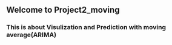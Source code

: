 ## Welcome to Project2_moving

### This is about Visulization and Prediction with moving average(ARIMA)

### 
